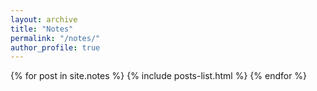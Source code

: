 ```yaml
---
layout: archive
title: "Notes"
permalink: "/notes/"
author_profile: true
---
```

{% for post in site.notes %}
  {% include posts-list.html %}
{% endfor %}